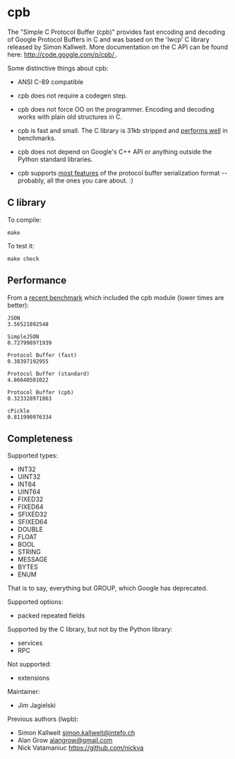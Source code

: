 cpb
====

The "Simple C Protocol Buffer (cpb)" provides fast encoding and decoding of Google Protocol Buffers in C and was based on the 'lwcp' C library released by Simon Kallweit. More documentation on the C API can be found here: [ http://code.google.com/p/cpb/ ](http://code.google.com/p/cpb/).

Some distinctive things about cpb:

  * ANSI C-89 compatible

  * cpb does not require a codegen step.

  * cpb does not force OO on the programmer. Encoding and decoding works with plain old structures in C.

  * cpb is fast and small. The C library is 31kb stripped and [performs well](#performance) in benchmarks.

  * cpb does not depend on Google's C++ API or anything outside the Python standard libraries.

  * cpb supports [most features](#completeness) of the protocol buffer serialization format -- probably, all the ones you care about. :)

C library
---------

To compile:

    make

To test it:

    make check

<span id="performance"></span>

Performance
-----------

From a [recent benchmark][fastpb-benchmark] which included the cpb module (lower times are better):

    JSON
    3.56521892548

    SimpleJSON 
    0.727998971939

    Protocol Buffer (fast)
    0.38397192955

    Protocol Buffer (standard)
    4.86640501022

    Protocol Buffer (cpb)
    0.323328971863

    cPickle
    0.811990976334

[fastpb-benchmark]: https://github.com/Greplin/fast-python-pb/tree/master/benchmark

<span id="completeness"></span>

Completeness
------------

Supported types:

  * INT32
  * UINT32
  * INT64
  * UINT64
  * FIXED32
  * FIXED64
  * SFIXED32
  * SFIXED64
  * DOUBLE
  * FLOAT
  * BOOL
  * STRING
  * MESSAGE
  * BYTES
  * ENUM

That is to say, everything but GROUP, which Google has deprecated.

Supported options:

  * packed repeated fields

Supported by the C library, but not by the Python library:

  * services
  * RPC

Not supported:

  * extensions

Maintainer:

  * Jim Jagielski

Previous authors (lwpb):

  * Simon Kallweit <simon.kallweit@intefo.ch>
  * Alan Grow <alangrow@gmail.com>
  * Nick Vatamaniuc <https://github.com/nickva>

